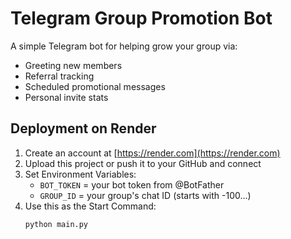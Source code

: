 # Telegram Group Promotion Bot

A simple Telegram bot for helping grow your group via:
- Greeting new members
- Referral tracking
- Scheduled promotional messages
- Personal invite stats

## Deployment on Render

1. Create an account at [https://render.com](https://render.com)
2. Upload this project or push it to your GitHub and connect
3. Set Environment Variables:
   - `BOT_TOKEN` = your bot token from @BotFather
   - `GROUP_ID` = your group's chat ID (starts with -100...)
4. Use this as the Start Command:
   ```
   python main.py
   ```
